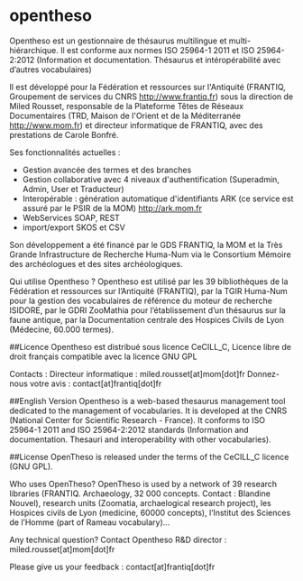 # opentheso
Opentheso est un gestionnaire de thésaurus multilingue et multi-hiérarchique. Il est conforme aux normes ISO 25964-1 2011 et ISO 25964-2:2012 (Information et documentation. Thésaurus et intéropérabilité avec d’autres vocabulaires)

Il est développé pour la Fédération et ressources sur l'Antiquité (FRANTIQ, Groupement de services du CNRS http://www.frantiq.fr) sous la direction de Miled Rousset, responsable de la Plateforme Têtes de Réseaux Documentaires (TRD, Maison de l'Orient et de la Méditerranée http://www.mom.fr) et directeur informatique de FRANTIQ, avec des prestations de Carole Bonfré.

Ses fonctionnalités actuelles :
- Gestion avancée des termes et des branches
- Gestion collaborative avec 4 niveaux d'authentification (Superadmin, Admin, User et Traducteur)
- Interopérable : génération automatique d'identifiants ARK (ce service est assuré par le PSIR de la MOM) http://ark.mom.fr 
- WebServices SOAP, REST
- import/export SKOS et CSV

Son développement a été financé par le GDS FRANTIQ, la MOM et la Très Grande Infrastructure de Recherche Huma-Num via le Consortium Mémoire des archéologues et des sites archéologiques.

Qui utilise Opentheso ?
Opentheso est utilisé par les 39 bibliothèques de la Fédération et ressources sur l’Antiquité (FRANTIQ), par la TGIR Huma-Num pour la gestion des vocabulaires de référence du moteur de recherche ISIDORE, par le GDRI ZooMathia pour l’établissement d’un thésaurus sur la faune antique, par la Documentation centrale des Hospices Civils de Lyon (Médecine, 60.000 termes).

##Licence
Opentheso est distribué sous licence CeCILL_C, Licence libre de droit français compatible avec la licence GNU GPL
 
Contacts : 
Directeur informatique : miled.rousset[at]mom[dot]fr
Donnez-nous votre avis : contact[at]frantiq[dot]fr


##English Version
Opentheso is a web-based thesaurus management tool dedicated to the management of vocabularies. It is developed at the CNRS (National Center for Scientific Research - France). It conforms to ISO 25964-1 2011 and ISO 25964-2:2012 standards (Information and documentation. Thesauri and interoperability with other vocabularies). 

##License
OpenTheso is released under the terms of the CeCILL_C licence (GNU GPL).  

Who uses OpenTheso?
OpenTheso is used by a network of 39 research libraries (FRANTIQ. Archaeology, 32 000 concepts. Contact : Blandine Nouvel), research units (Zoomatia, archaelogical research project), les Hospices civils de Lyon (medicine, 60000 concepts), l’Institut des Sciences de l’Homme (part of Rameau vocabulary)…

Any technical question?
Contact Opentheso R&D director : miled.rousset[at]mom[dot]fr

Please give us your feedback : contact[at]frantiq[dot]fr

